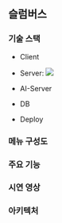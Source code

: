 ## 슬럼버스




### 기술 스택
- Client
- Server: <img src="https://img.shields.io/badge/springboot-6DB33F?style=for-the-badge&logo=springboot&logoColor=white"/>

- AI-Server
- DB
- Deploy

### 메뉴 구성도

### 주요 기능

### 시연 영상

### 아키텍처










<!--

**Here are some ideas to get you started:**

🙋‍♀️ A short introduction - what is your organization all about?
🌈 Contribution guidelines - how can the community get involved?
👩‍💻 Useful resources - where can the community find your docs? Is there anything else the community should know?
🍿 Fun facts - what does your team eat for breakfast?
🧙 Remember, you can do mighty things with the power of [Markdown](https://docs.github.com/github/writing-on-github/getting-started-with-writing-and-formatting-on-github/basic-writing-and-formatting-syntax)
-->
